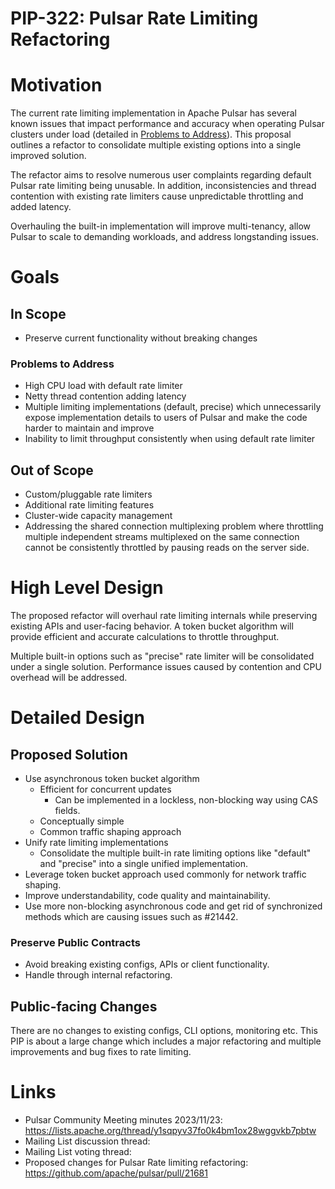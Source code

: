 # PIP-322: Pulsar Rate Limiting Refactoring

# Motivation

The current rate limiting implementation in Apache Pulsar has several known issues that impact performance and accuracy when operating Pulsar clusters under load (detailed in [Problems to Address](#problems-to-address)). This proposal outlines a refactor to consolidate multiple existing options into a single improved solution.

The refactor aims to resolve numerous user complaints regarding default Pulsar rate limiting being unusable. In addition, inconsistencies and thread contention with existing rate limiters cause unpredictable throttling and added latency.  

Overhauling the built-in implementation will improve multi-tenancy, allow Pulsar to scale to demanding workloads, and address longstanding issues.

# Goals

## In Scope

- Preserve current functionality without breaking changes

### Problems to Address  

- High CPU load with default rate limiter 
- Netty thread contention adding latency  
- Multiple limiting implementations (default, precise) which unnecessarily expose implementation details to users of Pulsar and make the code harder to maintain and improve
- Inability to limit throughput consistently when using default rate limiter

## Out of Scope

- Custom/pluggable rate limiters
- Additional rate limiting features
- Cluster-wide capacity management
- Addressing the shared connection multiplexing problem where throttling multiple independent streams multiplexed on the same connection cannot be consistently throttled by pausing reads on the server side.

# High Level Design

The proposed refactor will overhaul rate limiting internals while preserving existing APIs and user-facing behavior. A token bucket algorithm will provide efficient and accurate calculations to throttle throughput. 

Multiple built-in options such as "precise" rate limiter will be consolidated under a single solution. 
Performance issues caused by contention and CPU overhead will be addressed.

# Detailed Design

## Proposed Solution

- Use asynchronous token bucket algorithm
  - Efficient for concurrent updates
    - Can be implemented in a lockless, non-blocking way using CAS fields. 
  - Conceptually simple
  - Common traffic shaping approach   
- Unify rate limiting implementations
  - Consolidate the multiple built-in rate limiting options like "default" and "precise" into a single unified implementation.  
- Leverage token bucket approach used commonly for network traffic shaping.
- Improve understandability, code quality and maintainability. 
- Use more non-blocking asynchronous code and get rid of synchronized methods which are causing issues such as #21442.

### Preserve Public Contracts

- Avoid breaking existing configs, APIs or client functionality.
- Handle through internal refactoring.  

## Public-facing Changes

There are no changes to existing configs, CLI options, monitoring etc. 
This PIP is about a large change which includes a major refactoring and multiple improvements and bug fixes to rate limiting.

# Links

<!--
Updated afterwards
-->
* Pulsar Community Meeting minutes 2023/11/23: https://lists.apache.org/thread/y1sqpyv37fo0k4bm1ox28wggvkb7pbtw
* Mailing List discussion thread:
* Mailing List voting thread:
* Proposed changes for Pulsar Rate limiting refactoring: https://github.com/apache/pulsar/pull/21681